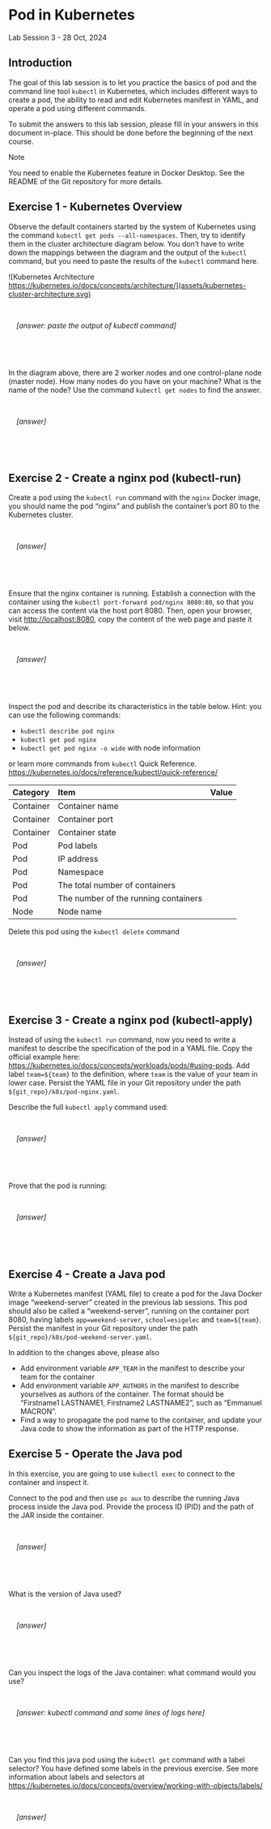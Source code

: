 # Pod in Kubernetes

Lab Session 3 - 28 Oct, 2024

## Introduction

The goal of this lab session is to let you practice the basics of pod
and the command line tool `kubectl` in Kubernetes, which includes
different ways to create a pod, the ability to read and edit Kubernetes
manifest in YAML, and operate a pod using different commands.

To submit the answers to this lab session, please fill in your answers
in this document in-place. This should be done before the beginning of
the next course.

> [!NOTE]
> You need to enable the Kubernetes feature in Docker Desktop.
> See the README of the Git repository for more details.

## Exercise 1 - Kubernetes Overview

Observe the default containers started by the system of Kubernetes using
the command `kubectl get pods --all-namespaces`. Then, try to identify
them in the cluster architecture diagram below. You don’t have to write
down the mappings between the diagram and the output of the `kubectl`
command, but you need to paste the results of the `kubectl` command
here.

![Kubernetes Architecture
https://kubernetes.io/docs/concepts/architecture/](assets/kubernetes-cluster-architecture.svg)

  

    *\[answer: paste the output of kubectl command\]*

  

  

In the diagram above, there are 2 worker nodes and one control-plane
node (master node). How many nodes do you have on your machine? What is
the name of the node? Use the command `kubectl get nodes` to find the
answer.

  

    *\[answer\]*

  

  

## Exercise 2 - Create a nginx pod (kubectl-run)

Create a pod using the `kubectl run` command with the `nginx` Docker
image, you should name the pod “nginx” and publish the container’s port
80 to the Kubernetes cluster.

  

    *\[answer\]*

  

  

Ensure that the nginx container is running. Establish a connection with
the container using the `kubectl port-forward pod/nginx 8080:80`, so
that you can access the content via the host port 8080. Then, open your
browser, visit <http://localhost:8080>, copy the content of the web page
and paste it below.

  

    *\[answer\]*

  

  

Inspect the pod and describe its characteristics in the table below.
Hint: you can use the following commands:

- `kubectl describe pod nginx`
- `kubectl get pod nginx`
- `kubectl get pod nginx -o wide` with node information

or learn more commands from `kubectl` Quick Reference.
<https://kubernetes.io/docs/reference/kubectl/quick-reference/>

| Category  | Item                                 | Value |
|:----------|:-------------------------------------|:------|
| Container | Container name                       |       |
| Container | Container port                       |       |
| Container | Container state                      |       |
| Pod       | Pod labels                           |       |
| Pod       | IP address                           |       |
| Pod       | Namespace                            |       |
| Pod       | The total number of containers       |       |
| Pod       | The number of the running containers |       |
| Node      | Node name                            |       |

Delete this pod using the `kubectl delete` command

  

    *\[answer\]*

  

  

## Exercise 3 - Create a nginx pod (kubectl-apply)

Instead of using the `kubectl run` command, now you need to write a
manifest to describe the specification of the pod in a YAML file. Copy
the official example here:
<https://kubernetes.io/docs/concepts/workloads/pods/#using-pods>. Add
label `team=${team}` to the definition, where `team` is the value of
your team in lower case. Persist the YAML file in your Git repository
under the path `${git_repo}/k8s/pod-nginx.yaml`.

Describe the full `kubectl apply` command used:

  

    *\[answer\]*

  

  

Prove that the pod is running:

  

    *\[answer\]*

  

  

## Exercise 4 - Create a Java pod

Write a Kubernetes manifest (YAML file) to create a pod for the Java
Docker image “weekend-server” created in the previous lab sessions. This
pod should also be called a “weekend-server”, running on the container
port 8080, having labels `app=weekend-server`, `school=esigelec` and
`team=${team}`. Persist the manifest in your Git repository under the
path `${git_repo}/k8s/pod-weekend-server.yaml`.

In addition to the changes above, please also

- Add environment variable `APP_TEAM` in the manifest to describe your
  team for the container
- Add environment variable `APP_AUTHORS` in the manifest to describe
  yourselves as authors of the container. The format should be
  “Firstname1 LASTNAME1, Firstname2 LASTNAME2”, such as “Emmanuel
  MACRON”.
- Find a way to propagate the pod name to the container, and update your
  Java code to show the information as part of the HTTP response.

## Exercise 5 - Operate the Java pod

In this exercise, you are going to use `kubectl exec` to connect to the
container and inspect it.

Connect to the pod and then use `ps aux` to describe the running Java
process inside the Java pod. Provide the process ID (PID) and the path
of the JAR inside the container.

  

    *\[answer\]*

  

  

What is the version of Java used?

  

    *\[answer\]*

  

  

Can you inspect the logs of the Java container: what command would you
use?

  

    *\[answer: kubectl command and some lines of logs here\]*

  

  

Can you find this java pod using the `kubectl get` command with a label
selector? You have defined some labels in the previous exercise. See
more information about labels and selectors at
https://kubernetes.io/docs/concepts/overview/working-with-objects/labels/

  

    *\[answer\]*

  
